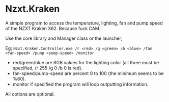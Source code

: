 # Nzxt.Kraken

A simple program to access the temperature, lighting, fan and pump speed of the NZXT Kraken X62.
Because fuck CAM.

Use the core library and Manager class or the launcher;

Eg; `Nzxt.Kraken.Controller.exe /r <red> /g <green> /b <blue> /fan <fan-speed> /pump <pump-speed> /monitor`

* red/green/blue are RGB values for the lighting color (all three must be specified, /r 255 /g 0 /b 0 is red).
* fan-speed/pump-speed are percent 0 to 100 (the minimum seems to be %60).
* monitor if specified the program will loop outputting information.

All options are optional.
